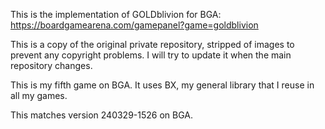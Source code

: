 This is the implementation of GOLDblivion for BGA:
https://boardgamearena.com/gamepanel?game=goldblivion

This is a copy of the original private repository, stripped of images to
prevent any copyright problems. I will try to update it when the main
repository changes.

This is my fifth game on BGA. It uses BX, my general library that
I reuse in all my games.

This matches version 240329-1526 on BGA.